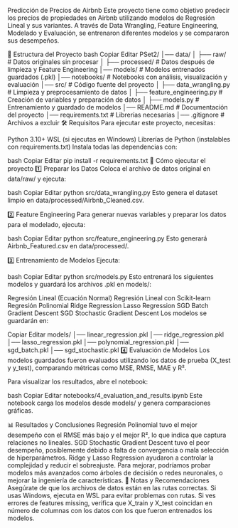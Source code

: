 Predicción de Precios de Airbnb
Este proyecto tiene como objetivo predecir los precios de propiedades en Airbnb utilizando modelos de Regresión Lineal y sus variantes. A través de Data Wrangling, Feature Engineering, Modelado y Evaluación, se entrenaron diferentes modelos y se compararon sus desempeños.

📂 Estructura del Proyecto
bash
Copiar
Editar
PSet2/
│── data/
│   ├── raw/                # Datos originales sin procesar
│   ├── processed/          # Datos después de limpieza y Feature Engineering
│── models/                 # Modelos entrenados guardados (.pkl)
│── notebooks/              # Notebooks con análisis, visualización y evaluación
│── src/                    # Código fuente del proyecto
│   ├── data_wrangling.py   # Limpieza y preprocesamiento de datos
│   ├── feature_engineering.py  # Creación de variables y preparación de datos
│   ├── models.py           # Entrenamiento y guardado de modelos
│── README.md               # Documentación del proyecto
│── requirements.txt        # Librerías necesarias
│── .gitignore              # Archivos a excluir
🛠 Requisitos
Para ejecutar este proyecto, necesitas:

Python 3.10+
WSL (si ejecutas en Windows)
Librerías de Python (instalables con requirements.txt)
Instala todas las dependencias con:

bash
Copiar
Editar
pip install -r requirements.txt
🚀 Cómo ejecutar el proyecto
1️⃣ Preparar los Datos
Coloca el archivo de datos original en data/raw/ y ejecuta:

bash
Copiar
Editar
python src/data_wrangling.py
Esto genera el dataset limpio en data/processed/Airbnb_Cleaned.csv.

2️⃣ Feature Engineering
Para generar nuevas variables y preparar los datos para el modelado, ejecuta:

bash
Copiar
Editar
python src/feature_engineering.py
Esto generará Airbnb_Featured.csv en data/processed/.

3️⃣ Entrenamiento de Modelos
Ejecuta:

bash
Copiar
Editar
python src/models.py
Esto entrenará los siguientes modelos y guardará los archivos .pkl en models/:

Regresión Lineal (Ecuación Normal)
Regresión Lineal con Scikit-learn
Regresión Polinomial
Ridge Regression
Lasso Regression
SGD Batch Gradient Descent
SGD Stochastic Gradient Descent
Los modelos se guardarán en:

Copiar
Editar
models/
│── linear_regression.pkl
│── ridge_regression.pkl
│── lasso_regression.pkl
│── polynomial_regression.pkl
│── sgd_batch.pkl
│── sgd_stochastic.pkl
4️⃣ Evaluación de Modelos
Los modelos guardados fueron evaluados utilizando los datos de prueba (X_test y y_test), comparando métricas como MSE, RMSE, MAE y R².

Para visualizar los resultados, abre el notebook:

bash
Copiar
Editar
notebooks/4_evaluation_and_results.ipynb
Este notebook carga los modelos desde models/ y genera comparaciones gráficas.

📊 Resultados y Conclusiones
Regresión Polinomial tuvo el mejor desempeño con el RMSE más bajo y el mejor R², lo que indica que captura relaciones no lineales.
SGD Stochastic Gradient Descent tuvo el peor desempeño, posiblemente debido a falta de convergencia o mala selección de hiperparámetros.
Ridge y Lasso Regression ayudaron a controlar la complejidad y reducir el sobreajuste.
Para mejorar, podríamos probar modelos más avanzados como árboles de decisión o redes neuronales, o mejorar la ingeniería de características.
📌 Notas y Recomendaciones
Asegúrate de que los archivos de datos están en las rutas correctas.
Si usas Windows, ejecuta en WSL para evitar problemas con rutas.
Si ves errores de features missing, verifica que X_train y X_test coincidan en número de columnas con los datos con los que fueron entrenados los modelos.